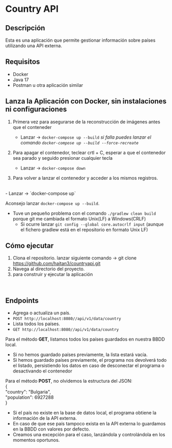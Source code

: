 # Country API

## Descripción

Esta es una aplicación que permite gestionar información sobre países utilizando una API externa.

## Requisitos

- Docker
- Java 17
- Postman u otra aplicación similar
## Lanza la Aplicación con Docker, sin instalaciones ni configuraciones

1. Primera vez para asegurarse de la reconstrucción de imágenes antes que el conteneder <br/>
   - Lanzar -> `docker-compose up --build`
<i>si falla puedes lanzar el comando `docker-compose up --build --force-recreate` </i>
2. Para apagar el contenedor, teclear crtl + C, esperar a que el contenedor sea parado y seguido presionar cualquier tecla <br/>
   - Lanzar -> `docker-compose down`
 
3.  Para volver a lanzar el contenedor y acceder a los mismos registros.
   <br/>
   - Lanzar -> `docker-compose up`

Aconsejo lanzar `docker-compose up --build`.
- Tuve un pequeño problema con el comando `./gradlew clean build` porque git me cambiada el formato Unix(LF) a Windows(CRLF)
  - Si ocurre lanzar `git config --global core.autocrlf input` (aunque el fichero gradlew está en el repositorio en formato Unix LF)
## Cómo ejecutar

1. Clona el repositorio. lanzar siguiente comando -> git clone https://github.com/haitan3/countryapi.git
2. Navega al directorio del proyecto.
3. para construir y ejecutar la aplicación 
<br/>

## Endpoints
- Agrega o actualiza un país.
- `POST http://localhost:8080//api/v1/data/country`
- Lista todos los países.
- `GET http://localhost:8080//api/v1/data/country` 

Para el método <b>GET</b>, listamos todos los países guardados en nuestra BBDD local.
- Si no hemos guardado países previamente, la lista estará vacía.
- Si hemos guardado países previamente, el programa nos devolverá todo el listado, persistiendo los datos en caso de desconectar el programa o desactivando el contenedor

Para el método <b>POST</b>, no olvidemos la estructura del JSON:<br/>
{<br/>
"country": "Bulgaria", <br/>
"population": 6927288 <br/>
}
- Si el país no existe en la base de datos local, el programa obtiene la información de la API externa.
- En caso de que ese país tampoco exista en la API externa lo guardamos en la BBDD con valores por defecto.
- Creamos una excepción para el caso, lanzándola y controlándola en los momentos oportunos.

